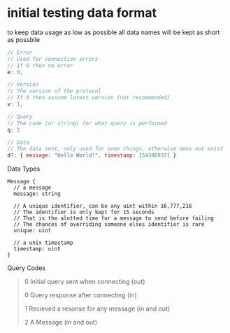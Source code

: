 # initial testing data format

to keep data usage as low as possible
all data names will be kept as short as possbile
```js
// Error
// Used for connection errors
// If 0 then no error
e: 0,

// Version
// The version of the protocol
// If 0 then assume latest version (not recommended)
v: 1,

// Query
// The code (or string) for what query is performed
q: 2

// Data
// The data sent, only used for some things, otherwise does not exist
d?: { message: "Hello World!", timestamp: 1543469371 }
```

Data Types
```stylus
Message {
  // a message
  message: string
  
  // A unique identifier, can be any uint within 16,777,216
  // The identifier is only kept for 15 seconds
  // That is the alotted time for a message to send before failing
  // The chances of overriding someone elses identifier is rare
  unique: uint
  
  // a unix timestamp
  timestamp: uint
}
```

Query Codes

> 0 Initial query sent when connecting  (out)
>
> 0 Query response after connecting (in)
>
> 1 Recieved a resonse for any message (in and out)
>
> 2 A Message (in and out)
